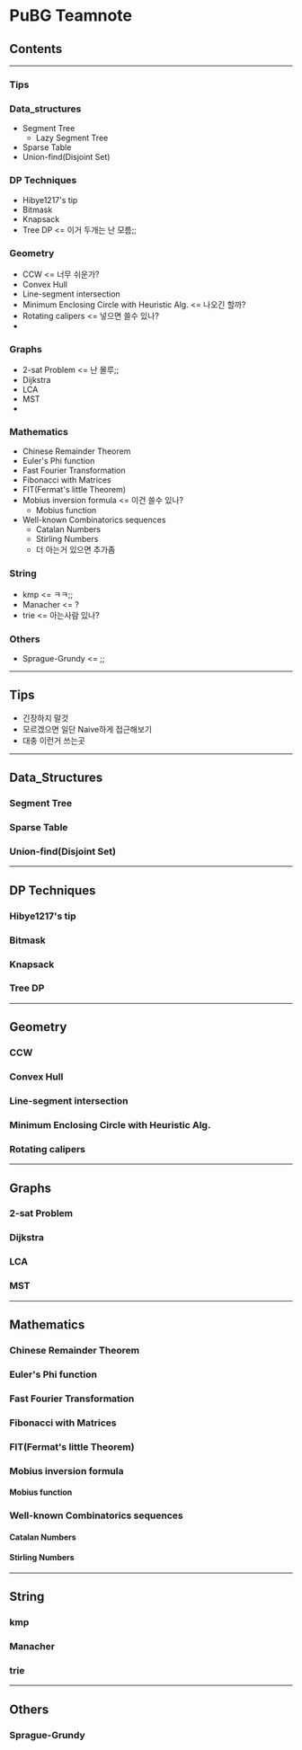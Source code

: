 # PuBG Teamnote
## Contents
___
### Tips 

### Data_structures
- Segment Tree
    - Lazy Segment Tree 
- Sparse Table
- Union-find(Disjoint Set)

### DP Techniques
- Hibye1217's tip
- Bitmask 
- Knapsack
- Tree DP <= 이거 두개는 난 모름;;

### Geometry
- CCW <= 너무 쉬운가?
- Convex Hull 
- Line-segment intersection
- Minimum Enclosing Circle with Heuristic Alg. <= 나오긴 할까?
- Rotating calipers <= 넣으면 쓸수 있나?
- 

### Graphs
- 2-sat Problem <= 난 몰루;;
- Dijkstra
- LCA
- MST
- 

### Mathematics
- Chinese Remainder Theorem 
- Euler's Phi function
- Fast Fourier Transformation
- Fibonacci with Matrices
- FlT(Fermat's little Theorem)
- Mobius inversion formula <= 이건 쓸수 있나?
    - Mobius function
- Well-known Combinatorics sequences
    - Catalan Numbers
    - Stirling Numbers
    - 더 아는거 있으면 추가좀

### String
- kmp <= ㅋㅋ;;
- Manacher <= ?
- trie <= 아는사람 있나?

### Others
- Sprague-Grundy <= ;;

___
## Tips
- 긴장하지 말것
- 모르겠으면 일단 Naive하게 접근해보기
- 대충 이런거 쓰는곳

___

## Data_Structures

### Segment Tree

### Sparse Table

### Union-find(Disjoint Set)

___

## DP Techniques

### Hibye1217's tip

### Bitmask

### Knapsack

### Tree DP

___
## Geometry

### CCW

### Convex Hull

### Line-segment intersection

### Minimum Enclosing Circle with Heuristic Alg.

### Rotating calipers

___
## Graphs

### 2-sat Problem

### Dijkstra

### LCA

### MST
___
## Mathematics

### Chinese Remainder Theorem 

### Euler's Phi function

### Fast Fourier Transformation

### Fibonacci with Matrices

### FlT(Fermat's little Theorem)

### Mobius inversion formula

#### Mobius function

### Well-known Combinatorics sequences

#### Catalan Numbers

#### Stirling Numbers
___
## String

### kmp

### Manacher

### trie
___
## Others

### Sprague-Grundy

